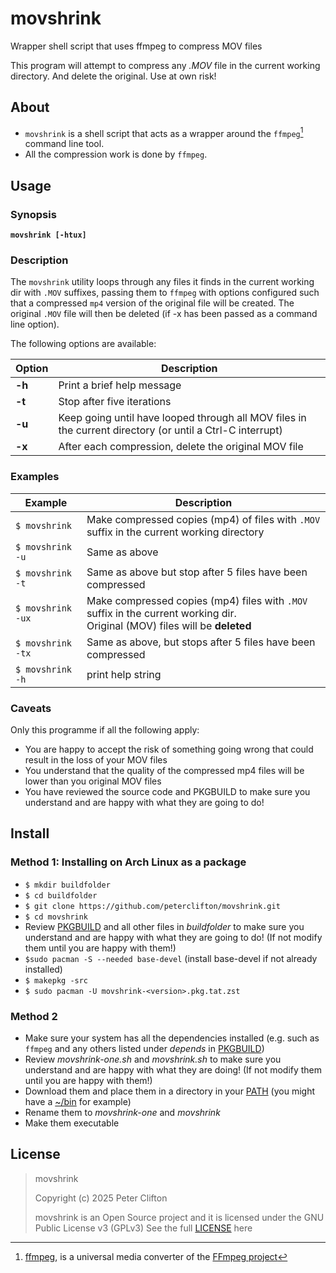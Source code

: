 # movshrink

Wrapper shell script that uses ffmpeg to compress MOV files

This program will attempt to compress any *.MOV* file in the current working directory.
And delete the original. Use at own risk!

## About

- `movshrink` is a shell script that acts as a wrapper around the `ffmpeg`[^1] command line tool.
- All the compression work is done by `ffmpeg`.

## Usage

### Synopsis

**`movshrink [-htux]`**

### Description

The `movshrink` utility loops through any files it finds in the current working dir with `.MOV` suffixes, passing them to `ffmpeg` with options configured such that a compressed `mp4` version of the original file will be created. The original `.MOV` file will then be deleted (if -x has been passed as a command line option).

The following options are available:

| Option | Description |
| ------ | ----------- |
|**-h**   | Print a brief help message |
|**-t**   | Stop after five iterations |
|**-u**   | Keep going until have looped through all MOV files in the current directory (or until a Ctrl-C interrupt)|
|**-x**   | After each compression, delete the original MOV file |

### Examples

| Example         | Description |
| --------------- | ----------- |
|`$ movshrink`    | Make compressed copies (mp4) of files with `.MOV` suffix in the current working directory| 
|`$ movshrink -u` | Same as above|
|`$ movshrink -t` | Same as above but stop after 5 files have been compressed|
|`$ movshrink -ux`| Make compressed copies (mp4) files with `.MOV` suffix in the current working dir.<br> Original (MOV) files will be **deleted**|
|`$ movshrink -tx`| Same as above, but stops after 5 files have been compressed|
|`$ movshrink -h` | print help string|

### Caveats

Only this programme if all the following apply:

- You are happy to accept the risk of something going wrong that could result in the loss of your MOV files
- You understand that the quality of the compressed mp4 files will be lower than you original MOV files
- You have reviewed the source code and PKGBUILD to make sure you understand and are happy with what they are going to do! 

## Install

### Method 1: Installing on Arch Linux as a package

- `$ mkdir buildfolder`
- `$ cd buildfolder`
- `$ git clone https://github.com/peterclifton/movshrink.git`
- `$ cd movshrink`
- Review [PKGBUILD](PKGBUILD) and all other files in *buildfolder* to make sure you understand and are happy with what they are going to do! (If not modify them until you are happy with them!)
- `$sudo pacman -S --needed base-devel` (install base-devel if not already installed)
- `$ makepkg -src`
- `$ sudo pacman -U movshrink-<version>.pkg.tat.zst`

### Method 2

- Make sure your system has all the dependencies installed (e.g. such as `ffmpeg` and any others listed under _depends_ in [PKGBUILD](PKGBUILD))
- Review _movshrink-one.sh_ and _movshrink.sh_ to make sure you understand and are happy with what they are doing! (If not modify them until you are happy with them!)
- Download them and place them in a directory in your [PATH](https://wiki.archlinux.org/title/environment_variables#Globally) (you might have a [~/bin](https://stackoverflow.com/questions/20054538/add-a-bash-script-to-path) for example)
- Rename them to _movshrink-one_ and _movshrink_
- Make them executable


## License

> movshrink
>
> Copyright (c) 2025 Peter Clifton
>
> movshrink is an Open Source project and it is licensed
> under the GNU Public License v3 (GPLv3)
> See the full [LICENSE](LICENSE) here

[^1]: [ffmpeg](https://ffmpeg.org/ffmpeg.html), is a universal media converter of the [FFmpeg project](https://ffmpeg.org/)

